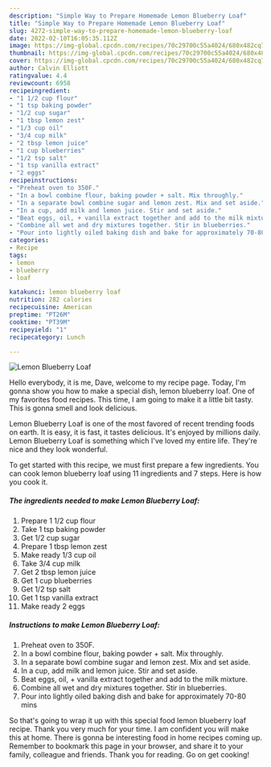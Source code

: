 ```yaml
---
description: "Simple Way to Prepare Homemade Lemon Blueberry Loaf"
title: "Simple Way to Prepare Homemade Lemon Blueberry Loaf"
slug: 4272-simple-way-to-prepare-homemade-lemon-blueberry-loaf
date: 2022-02-10T16:05:35.112Z
image: https://img-global.cpcdn.com/recipes/70c29700c55a4024/680x482cq70/lemon-blueberry-loaf-recipe-main-photo.jpg
thumbnail: https://img-global.cpcdn.com/recipes/70c29700c55a4024/680x482cq70/lemon-blueberry-loaf-recipe-main-photo.jpg
cover: https://img-global.cpcdn.com/recipes/70c29700c55a4024/680x482cq70/lemon-blueberry-loaf-recipe-main-photo.jpg
author: Calvin Elliott
ratingvalue: 4.4
reviewcount: 6958
recipeingredient:
- "1 1/2 cup flour"
- "1 tsp baking powder"
- "1/2 cup sugar"
- "1 tbsp lemon zest"
- "1/3 cup oil"
- "3/4 cup milk"
- "2 tbsp lemon juice"
- "1 cup blueberries"
- "1/2 tsp salt"
- "1 tsp vanilla extract"
- "2 eggs"
recipeinstructions:
- "Preheat oven to 350F."
- "In a bowl combine flour, baking powder + salt. Mix throughly."
- "In a separate bowl combine sugar and lemon zest. Mix and set aside."
- "In a cup, add milk and lemon juice. Stir and set aside."
- "Beat eggs, oil, + vanilla extract together and add to the milk mixture."
- "Combine all wet and dry mixtures together. Stir in blueberries."
- "Pour into lightly oiled baking dish and bake for approximately 70-80 mins"
categories:
- Recipe
tags:
- lemon
- blueberry
- loaf

katakunci: lemon blueberry loaf 
nutrition: 282 calories
recipecuisine: American
preptime: "PT26M"
cooktime: "PT39M"
recipeyield: "1"
recipecategory: Lunch

---
```



![Lemon Blueberry Loaf](https://img-global.cpcdn.com/recipes/70c29700c55a4024/680x482cq70/lemon-blueberry-loaf-recipe-main-photo.jpg)

Hello everybody, it is me, Dave, welcome to my recipe page. Today, I'm gonna show you how to make a special dish, lemon blueberry loaf. One of my favorites food recipes. This time, I am going to make it a little bit tasty. This is gonna smell and look delicious.



Lemon Blueberry Loaf is one of the most favored of recent trending foods on earth. It is easy, it is fast, it tastes delicious. It's enjoyed by millions daily. Lemon Blueberry Loaf is something which I've loved my entire life. They're nice and they look wonderful.


To get started with this recipe, we must first prepare a few ingredients. You can cook lemon blueberry loaf using 11 ingredients and 7 steps. Here is how you cook it.

<!--inarticleads1-->

##### The ingredients needed to make Lemon Blueberry Loaf:

1. Prepare 1 1/2 cup flour
1. Take 1 tsp baking powder
1. Get 1/2 cup sugar
1. Prepare 1 tbsp lemon zest
1. Make ready 1/3 cup oil
1. Take 3/4 cup milk
1. Get 2 tbsp lemon juice
1. Get 1 cup blueberries
1. Get 1/2 tsp salt
1. Get 1 tsp vanilla extract
1. Make ready 2 eggs




<!--inarticleads2-->

##### Instructions to make Lemon Blueberry Loaf:

1. Preheat oven to 350F.
1. In a bowl combine flour, baking powder + salt. Mix throughly.
1. In a separate bowl combine sugar and lemon zest. Mix and set aside.
1. In a cup, add milk and lemon juice. Stir and set aside.
1. Beat eggs, oil, + vanilla extract together and add to the milk mixture.
1. Combine all wet and dry mixtures together. Stir in blueberries.
1. Pour into lightly oiled baking dish and bake for approximately 70-80 mins




So that's going to wrap it up with this special food lemon blueberry loaf recipe. Thank you very much for your time. I am confident you will make this at home. There is gonna be interesting food in home recipes coming up. Remember to bookmark this page in your browser, and share it to your family, colleague and friends. Thank you for reading. Go on get cooking!
